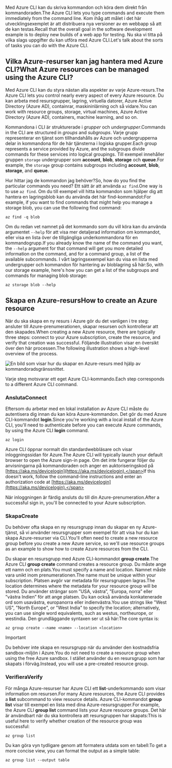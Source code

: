 <span data-ttu-id="087fa-101">Med Azure CLI kan du skriva kommandon och köra dem direkt från kommandoraden.</span><span class="sxs-lookup"><span data-stu-id="087fa-101">The Azure CLI lets you type commands and execute them immediately from the command line.</span></span> <span data-ttu-id="087fa-102">Kom ihåg att målet i det här utvecklingsexemplet är att distribuera nya versioner av en webbapp så att de kan testas.</span><span class="sxs-lookup"><span data-stu-id="087fa-102">Recall that the overall goal in the software development example is to deploy new builds of a web app for testing.</span></span> <span data-ttu-id="087fa-103">Nu ska vi titta på vilka slags uppgifter du kan utföra med Azure CLI.</span><span class="sxs-lookup"><span data-stu-id="087fa-103">Let's talk about the sorts of tasks you can do with the Azure CLI.</span></span>

## <a name="what-azure-resources-can-be-managed-using-the-azure-cli"></a><span data-ttu-id="087fa-104">Vilka Azure-resurser kan jag hantera med Azure CLI?</span><span class="sxs-lookup"><span data-stu-id="087fa-104">What Azure resources can be managed using the Azure CLI?</span></span>

<span data-ttu-id="087fa-105">Med Azure CLI kan du styra nästan alla aspekter av varje Azure-resurs.</span><span class="sxs-lookup"><span data-stu-id="087fa-105">The Azure CLI lets you control nearly every aspect of every Azure resource.</span></span> <span data-ttu-id="087fa-106">Du kan arbeta med resursgrupper, lagring, virtuella datorer, Azure Active Directory (Azure AD), containrar, maskininlärning och så vidare.</span><span class="sxs-lookup"><span data-stu-id="087fa-106">You can work with resource groups, storage, virtual machines, Azure Active Directory (Azure AD), containers, machine learning, and so on.</span></span>

<span data-ttu-id="087fa-107">Kommandona i CLI är strukturerade i _grupper_ och _undergrupper_.</span><span class="sxs-lookup"><span data-stu-id="087fa-107">Commands in the CLI are structured in _groups_ and _subgroups_.</span></span> <span data-ttu-id="087fa-108">Varje grupp representerar en tjänst som tillhandahålls av Azure och undergrupperna delar in kommandona för de här tjänsterna i logiska grupper.</span><span class="sxs-lookup"><span data-stu-id="087fa-108">Each group represents a service provided by Azure, and the subgroups divide commands for these services into logical groupings.</span></span> <span data-ttu-id="087fa-109">Till exempel innehåller gruppen `storage` undergrupper som **account**, **blob**, **storage** och **queue**.</span><span class="sxs-lookup"><span data-stu-id="087fa-109">For example, the `storage` group contains subgroups including **account**, **blob**, **storage**, and **queue**.</span></span>

<span data-ttu-id="087fa-110">Hur hittar jag de kommandon jag behöver?</span><span class="sxs-lookup"><span data-stu-id="087fa-110">So, how do you find the particular commands you need?</span></span> <span data-ttu-id="087fa-111">Ett sätt är att använda `az find`.</span><span class="sxs-lookup"><span data-stu-id="087fa-111">One way is to use `az find`.</span></span> <span data-ttu-id="087fa-112">Om du till exempel vill hitta kommandon som hjälper dig att hantera en lagringsblob kan du använda det här find-kommandot:</span><span class="sxs-lookup"><span data-stu-id="087fa-112">For example, if you want to find commands that might help you manage a storage blob, you can use the following find command:</span></span>

```azurecli
az find -q blob
```

<span data-ttu-id="087fa-113">Om du redan vet namnet på det kommando som du vill köra kan du använda argumentet `--help` för att visa mer detaljerad information om kommandot, eller visa en lista över de tillgängliga underkommandona för en kommandogrupp.</span><span class="sxs-lookup"><span data-stu-id="087fa-113">If you already know the name of the command you want, the `--help` argument for that command will get you more detailed information on the command, and for a command group, a list of the available subcommands.</span></span> <span data-ttu-id="087fa-114">I vårt lagringsexempel kan du visa en lista med undergrupper och kommandon för hantering av bloblagring så här:</span><span class="sxs-lookup"><span data-stu-id="087fa-114">So, with our storage example, here's how you can get a list of the subgroups and commands for managing blob storage:</span></span>

```azurecli
az storage blob --help
```

## <a name="how-to-create-an-azure-resource"></a><span data-ttu-id="087fa-115">Skapa en Azure-resurs</span><span class="sxs-lookup"><span data-stu-id="087fa-115">How to create an Azure resource</span></span>

<span data-ttu-id="087fa-116">När du ska skapa en ny resurs i Azure gör du det vanligen i tre steg: ansluter till Azure-prenumerationen, skapar resursen och kontrollerar att den skapades.</span><span class="sxs-lookup"><span data-stu-id="087fa-116">When creating a new Azure resource, there are typically three steps: connect to your Azure subscription, create the resource, and verify that creation was successful.</span></span> <span data-ttu-id="087fa-117">Följande illustration visar en översikt över den här processen.</span><span class="sxs-lookup"><span data-stu-id="087fa-117">The following illustration shows a high-level overview of the process.</span></span>

![En bild som visar hur du skapar en Azure-resurs med hjälp av kommandoradsgränssnittet.](../media/4-create-resources-overview.png)

<span data-ttu-id="087fa-119">Varje steg motsvarar ett eget Azure CLI-kommando.</span><span class="sxs-lookup"><span data-stu-id="087fa-119">Each step corresponds to a different Azure CLI command.</span></span>

### <a name="connect"></a><span data-ttu-id="087fa-120">Ansluta</span><span class="sxs-lookup"><span data-stu-id="087fa-120">Connect</span></span>

<span data-ttu-id="087fa-121">Eftersom du arbetar med en lokal installation av Azure CLI måste du autentisera dig innan du kan köra Azure-kommandon. Det gör du med Azure CLI-kommandot **login**.</span><span class="sxs-lookup"><span data-stu-id="087fa-121">Since you're working with a local install of the Azure CLI, you'll need to authenticate before you can execute Azure commands, by using the Azure CLI **login** command.</span></span>

```azurecli
az login
```

<span data-ttu-id="087fa-122">Azure CLI öppnar normalt din standardwebbläsare och visar inloggningssidan för Azure.</span><span class="sxs-lookup"><span data-stu-id="087fa-122">The Azure CLI will typically launch your default browser to open the Azure sign-in page.</span></span> <span data-ttu-id="087fa-123">Om det inte fungerar följer du anvisningarna på kommandoraden och anger en auktoriseringskod på [https://aka.ms/devicelogin](https://aka.ms/devicelogin).</span><span class="sxs-lookup"><span data-stu-id="087fa-123">If this doesn't work, follow the command-line instructions and enter an authorization code at [https://aka.ms/devicelogin](https://aka.ms/devicelogin).</span></span>

<span data-ttu-id="087fa-124">När inloggningen är färdig ansluts du till din Azure-prenumeration.</span><span class="sxs-lookup"><span data-stu-id="087fa-124">After a successful sign in, you'll be connected to your Azure subscription.</span></span>

### <a name="create"></a><span data-ttu-id="087fa-125">Skapa</span><span class="sxs-lookup"><span data-stu-id="087fa-125">Create</span></span>

<span data-ttu-id="087fa-126">Du behöver ofta skapa en ny resursgrupp innan du skapar en ny Azure-tjänst, så vi använder resursgrupper som exempel för att visa hur du kan skapa Azure-resurser via CLI.</span><span class="sxs-lookup"><span data-stu-id="087fa-126">You'll often need to create a new resource group before you create a new Azure service, so we'll use resource groups as an example to show how to create Azure resources from the CLI.</span></span>

<span data-ttu-id="087fa-127">Du skapar en resursgrupp med Azure CLI-kommandot **group create**.</span><span class="sxs-lookup"><span data-stu-id="087fa-127">The Azure CLI **group create** command creates a resource group.</span></span> <span data-ttu-id="087fa-128">Du måste ange ett namn och en plats.</span><span class="sxs-lookup"><span data-stu-id="087fa-128">You must specify a name and location.</span></span> <span data-ttu-id="087fa-129">Namnet måste vara unikt inom prenumerationen.</span><span class="sxs-lookup"><span data-stu-id="087fa-129">The name must be unique within your subscription.</span></span> <span data-ttu-id="087fa-130">Platsen avgör var metadata för resursgruppen lagras.</span><span class="sxs-lookup"><span data-stu-id="087fa-130">The location determines where the metadata for your resource group will be stored.</span></span> <span data-ttu-id="087fa-131">Du använder strängar som ”USA, västra”, ”Europa, norra” eller ”västra Indien” för att ange platsen. Du kan också använda konkatenerade ord som usavästra, europanorra eller indienvästra.</span><span class="sxs-lookup"><span data-stu-id="087fa-131">You use strings like "West US", "North Europe", or "West India" to specify the location; alternatively, you can use single word equivalents, such as westus, northeurope, or westindia.</span></span> <span data-ttu-id="087fa-132">Den grundläggande syntaxen ser ut så här:</span><span class="sxs-lookup"><span data-stu-id="087fa-132">The core syntax is:</span></span>

```azurecli
az group create --name <name> --location <location>
```

> [!IMPORTANT]
> <span data-ttu-id="087fa-133">Du behöver inte skapa en resursgrupp när du använder den kostnadsfria sandbox-miljön i Azure.</span><span class="sxs-lookup"><span data-stu-id="087fa-133">You do not need to create a resource group when using the free Azure sandbox.</span></span> <span data-ttu-id="087fa-134">I stället använder du en resursgrupp som har skapats i förväg.</span><span class="sxs-lookup"><span data-stu-id="087fa-134">Instead, you will use a pre-created resource group.</span></span>

### <a name="verify"></a><span data-ttu-id="087fa-135">Verifiera</span><span class="sxs-lookup"><span data-stu-id="087fa-135">Verify</span></span>

<span data-ttu-id="087fa-136">För många Azure-resurser har Azure CLI ett **list**-underkommando som visar information om resursen.</span><span class="sxs-lookup"><span data-stu-id="087fa-136">For many Azure resources, the Azure CLI provides a **list** subcommand to view resource details.</span></span> <span data-ttu-id="087fa-137">Azure CLI-kommandot **group list** visar till exempel en lista med dina Azure-resursgrupper.</span><span class="sxs-lookup"><span data-stu-id="087fa-137">For example, the Azure CLI **group list** command lists your Azure resource groups.</span></span> <span data-ttu-id="087fa-138">Det här är användbart när du ska kontrollera att resursgruppen har skapats:</span><span class="sxs-lookup"><span data-stu-id="087fa-138">This is useful here to verify whether creation of the resource group was successful:</span></span>

```azurecli
az group list
```

<span data-ttu-id="087fa-139">Du kan göra vyn tydligare genom att formatera utdata som en tabell:</span><span class="sxs-lookup"><span data-stu-id="087fa-139">To get a more concise view, you can format the output as a simple table:</span></span>

```azurecli
az group list --output table
```
